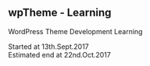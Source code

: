 ## wpTheme - Learning

WordPress Theme Development Learning

Started at 13th.Sept.2017 <br />
Estimated end at 22nd.Oct.2017